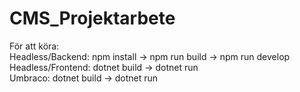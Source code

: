 # CMS_Projektarbete
För att köra:  
Headless/Backend: npm install -> npm run build -> npm run develop  
Headless/Frontend:  dotnet build -> dotnet run  
Umbraco:  dotnet build -> dotnet run   
